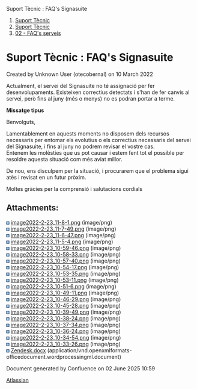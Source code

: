 Suport Tècnic : FAQ's Signasuite  

1.  [Suport Tècnic](index.html)
2.  [Suport Tècnic](13893782.html)
3.  [02 - FAQ's serveis](26313393.html)

Suport Tècnic : FAQ's Signasuite
================================

Created by Unknown User (otecobernal) on 10 March 2022

  

Actualment, el servei del Signasuite no té assignació per fer desenvolupaments. Existeixen correctius detectats i s'han de fer canvis al servei, però fins al juny (més o menys) no es podran portar a terme.

  

**Missatge tipus**

Benvolguts,

Lamentablement en aquests moments no disposem dels recursos necessaris per entomar els evolutius o els correctius necessaris del servei del Signasuite, i fins al juny no podrem revisar el vostre cas.  
Entenem les molèsties que us pot causar i estem fent tot el possible per resoldre aquesta situació com més aviat millor.

De nou, ens disculpem per la situació, i procurarem que el problema sigui atès i revisat en un futur pròxim.

  
Moltes gràcies per la comprensió i salutacions cordials

  

Attachments:
------------

![](images/icons/bullet_blue.gif) [image2022-2-23\_11-8-1.png](attachments/64980673/64980674.png) (image/png)  
![](images/icons/bullet_blue.gif) [image2022-2-23\_11-7-49.png](attachments/64980673/64980675.png) (image/png)  
![](images/icons/bullet_blue.gif) [image2022-2-23\_11-6-47.png](attachments/64980673/64980676.png) (image/png)  
![](images/icons/bullet_blue.gif) [image2022-2-23\_11-5-4.png](attachments/64980673/64980677.png) (image/png)  
![](images/icons/bullet_blue.gif) [image2022-2-23\_10-59-46.png](attachments/64980673/64980678.png) (image/png)  
![](images/icons/bullet_blue.gif) [image2022-2-23\_10-58-33.png](attachments/64980673/64980679.png) (image/png)  
![](images/icons/bullet_blue.gif) [image2022-2-23\_10-57-40.png](attachments/64980673/64980680.png) (image/png)  
![](images/icons/bullet_blue.gif) [image2022-2-23\_10-54-17.png](attachments/64980673/64980681.png) (image/png)  
![](images/icons/bullet_blue.gif) [image2022-2-23\_10-53-35.png](attachments/64980673/64980682.png) (image/png)  
![](images/icons/bullet_blue.gif) [image2022-2-23\_10-53-11.png](attachments/64980673/64980683.png) (image/png)  
![](images/icons/bullet_blue.gif) [image2022-2-23\_10-51-6.png](attachments/64980673/64980684.png) (image/png)  
![](images/icons/bullet_blue.gif) [image2022-2-23\_10-49-11.png](attachments/64980673/64980685.png) (image/png)  
![](images/icons/bullet_blue.gif) [image2022-2-23\_10-46-29.png](attachments/64980673/64980686.png) (image/png)  
![](images/icons/bullet_blue.gif) [image2022-2-23\_10-45-28.png](attachments/64980673/64980687.png) (image/png)  
![](images/icons/bullet_blue.gif) [image2022-2-23\_10-39-49.png](attachments/64980673/64980688.png) (image/png)  
![](images/icons/bullet_blue.gif) [image2022-2-23\_10-38-24.png](attachments/64980673/64980689.png) (image/png)  
![](images/icons/bullet_blue.gif) [image2022-2-23\_10-37-34.png](attachments/64980673/64980690.png) (image/png)  
![](images/icons/bullet_blue.gif) [image2022-2-23\_10-36-24.png](attachments/64980673/64980691.png) (image/png)  
![](images/icons/bullet_blue.gif) [image2022-2-23\_10-34-54.png](attachments/64980673/64980692.png) (image/png)  
![](images/icons/bullet_blue.gif) [image2022-2-23\_10-33-26.png](attachments/64980673/64980693.png) (image/png)  
![](images/icons/bullet_blue.gif) [Zendesk.docx](attachments/64980673/64980694.docx) (application/vnd.openxmlformats-officedocument.wordprocessingml.document)  

Document generated by Confluence on 02 June 2025 10:59

[Atlassian](http://www.atlassian.com/)